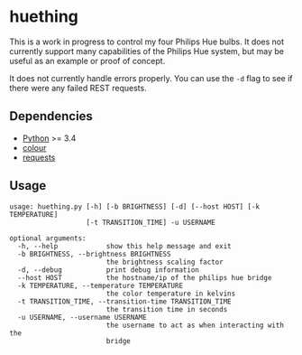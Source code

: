 huething
========

This is a work in progress to control my four Philips Hue bulbs. It does not currently support many capabilities of the Philips Hue system, but may be useful as an example or proof of concept.

It does not currently handle errors properly. You can use the `-d` flag to see if there were any failed REST requests.

Dependencies
------------

- [Python](https://www.python.org) >= 3.4
- [colour](http://colour-science.org)
- [requests](http://docs.python-requests.org/en/latest/)

Usage
-----
```
usage: huething.py [-h] [-b BRIGHTNESS] [-d] [--host HOST] [-k TEMPERATURE]
                   [-t TRANSITION_TIME] -u USERNAME

optional arguments:
  -h, --help            show this help message and exit
  -b BRIGHTNESS, --brightness BRIGHTNESS
                        the brightness scaling factor
  -d, --debug           print debug information
  --host HOST           the hostname/ip of the philips hue bridge
  -k TEMPERATURE, --temperature TEMPERATURE
                        the color temperature in kelvins
  -t TRANSITION_TIME, --transition-time TRANSITION_TIME
                        the transition time in seconds
  -u USERNAME, --username USERNAME
                        the username to act as when interacting with the
                        bridge
```
